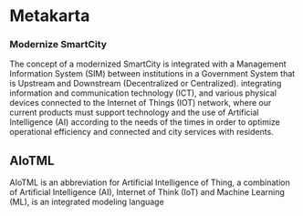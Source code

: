 # Metakarta
### Modernize SmartCity 
The concept of a modernized SmartCity is integrated with a Management Information System (SIM) between institutions in a Government System that is Upstream and Downstream (Decentralized or Centralized). integrating information and communication technology (ICT), and various physical devices connected to the Internet of Things (IOT) network, where our current products must support technology and the use of Artificial Intelligence (AI) according to the needs of the times in order to optimize operational efficiency and connected and city services with residents. 
## AIoTML
AIoTML is an abbreviation for Artificial Intelligence of Thing, a combination of Artificial Intelligence (AI), Internet of Think (IoT) and Machine Learning (ML), is an integrated modeling language
